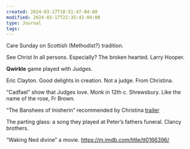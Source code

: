 ```yaml
---
created: 2024-03-17T10:51:47-04:00
modified: 2024-03-17T22:35:42-04:00
type: Journal
tags:
---
```


Care Sunday on Scottish (Methodist?) tradition. 

See Christ In all persons. Especially? The broken hearted. Larry Hooper.

**Qwirkle** game played with Judges.

Eric Clayton. Good delights in creation. Not a judge. From Christina.

“Cadfael” show that Judges love. Monk in 12th c. Shrewsbury. Like the name of the rose, Fr Brown.

“The Banshees of Inisherin”
recommended by Christina
[trailer](https://www.google.com/search?q=banshees+of&rlz=1CDGOYI_enUS806US806&oq=banshees+of+&gs_lcrp=EgZjaHJvbWUyBggAEEUYOdIBCDkxMDdqMGo0qAIAsAIA4gMEGAEgXw&hl=en-US&sourceid=chrome-mobile&ie=UTF-8#fpstate=vclbx)

The parting glass: a song they played at Peter’s fathers funeral. Clancy brothers. 

“Waking Ned divine” a movie.
https://m.imdb.com/title/tt0166396/
